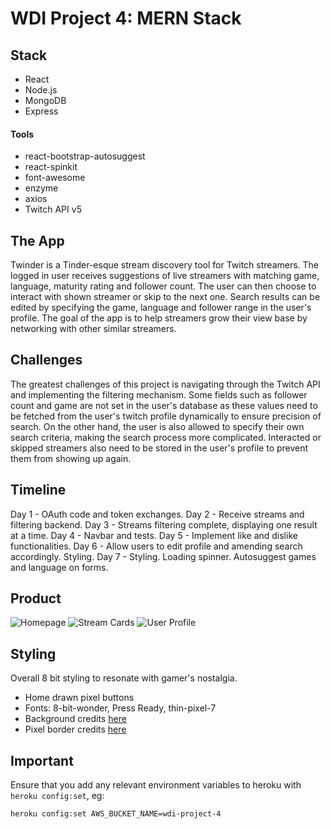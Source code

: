 # WDI Project 4: MERN Stack

## Stack

- React
- Node.js
- MongoDB
- Express

#### Tools

- react-bootstrap-autosuggest
- react-spinkit
- font-awesome
- enzyme
- axios
- Twitch API v5

## The App

Twinder is a Tinder-esque stream discovery tool for Twitch streamers. The logged in user receives suggestions of live streamers with matching game, language, maturity rating and follower count. The user can then choose to interact with shown streamer or skip to the next one. Search results can be edited by specifying the game, language and follower range in the user's profile. The goal of the app is to help streamers grow their view base by networking with other similar streamers.

## Challenges

The greatest challenges of this project is navigating through the Twitch API and implementing the filtering mechanism. Some fields such as follower count and game are not set in the user's database as these values need to be fetched from the user's twitch profile dynamically to ensure precision of search. On the other hand, the user is also allowed to specify their own search criteria, making the search process more complicated. Interacted or skipped streamers also need to be stored in the user's profile to prevent them from showing up again. 

## Timeline 
Day 1 - OAuth code and token exchanges.
Day 2 - Receive streams and filtering backend.
Day 3 - Streams filtering complete, displaying one result at a time.
Day 4 - Navbar and tests.
Day 5 - Implement like and dislike functionalities.
Day 6 - Allow users to edit profile and amending search accordingly. Styling.
Day 7 - Styling. Loading spinner. Autosuggest games and language on forms.

## Product
![Homepage](https://imgur.com/xs7tQ1F.png)
![Stream Cards](https://imgur.com/W1WA20s.png)
![User Profile](https://imgur.com/bcVPuPD.png)


## Styling 

Overall 8 bit styling to resonate with gamer's nostalgia. 
- Home drawn pixel buttons
- Fonts: 8-bit-wonder, Press Ready, thin-pixel-7
- Background credits [here](https://imgur.com/gallery/VZ9H2)
- Pixel border credits [here](https://codepen.io/albpara/pen/xDBvc?q=8+bit&limit=all&type=type-pens)

## Important

Ensure that you add any relevant environment variables to heroku with `heroku config:set`, eg:

`heroku config:set AWS_BUCKET_NAME=wdi-project-4`

